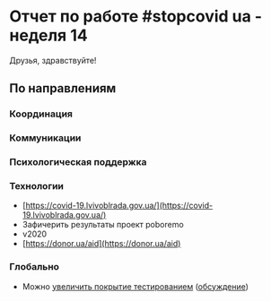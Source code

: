 # Отчет по работе \#stopcovid ua - неделя 14

Друзья, здравствуйте!

## По направлениям

### Координация

### Коммуникации

### Психологическая поддержка

### Технологии

* [https://covid-19.lvivoblrada.gov.ua/](https://covid-19.lvivoblrada.gov.ua/)
* Зафичерить результаты проект poboremo
* v2020
* [https://donor.ua/aid](https://donor.ua/aid)

### Глобально

* Можно [увеличить покрытие тестированием](https://www.medrxiv.org/content/10.1101/2020.03.27.20043968v1) \([обсуждение](https://twitter.com/koeppelmann/status/1245037948099330048?s=21)\)



